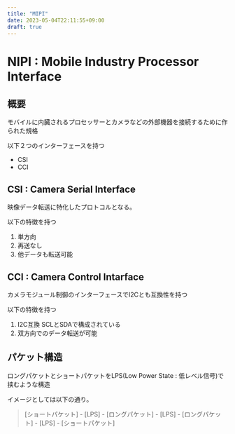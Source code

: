 ```yaml
---
title: "MIPI"
date: 2023-05-04T22:11:55+09:00
draft: true
---
```


# NIPI : Mobile Industry Processor Interface

## 概要

モバイルに内臓されるプロセッサーとカメラなどの外部機器を接続するために作られた規格

以下２つのインターフェースを持つ
- CSI
- CCI

## CSI : Camera Serial Interface

映像データ転送に特化したプロトコルとなる。

以下の特徴を持つ
1. 単方向
2. 再送なし
3. 他データも転送可能

## CCI : Camera Control Intarface

カメラモジュール制御のインターフェースでI2Cとも互換性を持つ

以下の特徴を持つ
1. I2C互換 SCLとSDAで構成されている
2. 双方向でのデータ転送が可能

## パケット構造

ロングパケットとショートパケットをLPS(Low Power State : 低レベル信号)で挟むような構造

イメージとしては以下の通り。

> [ショートパケット] - [LPS] - [ロングパケット] - [LPS] - [ロングパケット] - [LPS] - [ショートパケット]

